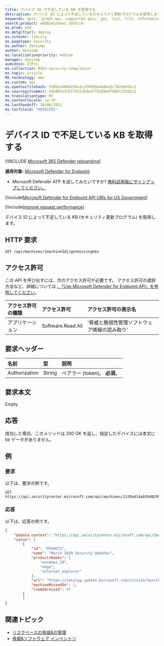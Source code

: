 ```yaml
---
title: デバイス ID で不足している KB を取得する
description: デバイス ID によって不足しているセキュリティ更新プログラムを取得します。
keywords: apis、 graph api, supported apis, get, list, file, information, device id, threat & 脆弱性の管理 api, Microsoft Defender for Endpoint tvm api
search.product: eADQiWindows 10XVcnh
ms.prod: w10
ms.mktglfcycl: deploy
ms.sitesec: library
ms.pagetype: security
ms.author: dansimp
author: dansimp
ms.localizationpriority: medium
manager: dansimp
audience: ITPro
ms.collection: M365-security-compliance
ms.topic: article
MS.technology: mde
ms.custom: api
ms.openlocfilehash: fd8bb1d004259a3c3f8595b4686e5c78266495c2
ms.sourcegitcommit: d4b867e37bf741528ded7fb289e4f6847228d2c5
ms.translationtype: MT
ms.contentlocale: ja-JP
ms.lasthandoff: 10/06/2021
ms.locfileid: "60152252"
---
```

# <a name="get-missing-kbs-by-device-id"></a>デバイス ID で不足している KB を取得する

[!INCLUDE [Microsoft 365 Defender rebranding](../../includes/microsoft-defender.md)]

**適用対象:** [Microsoft Defender for Endpoint](https://go.microsoft.com/fwlink/?linkid=2154037)

- Microsoft Defender ATP を試してみたいですか? [無料試用版にサインアップしてください。](https://signup.microsoft.com/create-account/signup?products=7f379fee-c4f9-4278-b0a1-e4c8c2fcdf7e&ru=https://aka.ms/MDEp2OpenTrial?ocid=docs-wdatp-exposedapis-abovefoldlink)

[!include[Microsoft Defender for Endpoint API URIs for US Government](../../includes/microsoft-defender-api-usgov.md)]

[!include[Improve request performance](../../includes/improve-request-performance.md)]

デバイス ID によって不足している KB (セキュリティ更新プログラム) を取得します。

## <a name="http-request"></a>HTTP 要求

```http
GET /api/machines/{machineId}/getmissingkbs
```
## <a name="permissions"></a>アクセス許可

この API を呼び出すには、次のアクセス許可が必要です。 アクセス許可の選択方法など、詳細については [、「Use Microsoft Defender for Endpoint API」を参照してください](apis-intro.md)。

アクセス許可の種類 | アクセス許可 | アクセス許可の表示名
:---|:---|:---
アプリケーション | Software.Read.All | '脅威と脆弱性管理ソフトウェア情報の読み取り'

## <a name="request-header"></a>要求ヘッダー

名前|型|説明
:---|:---|:---
Authorization | String | ベアラー {token}。 **必須**。

## <a name="request-body"></a>要求本文

Empty

## <a name="response"></a>応答

成功した場合、このメソッドは 200 OK を返し、指定したデバイスには本文に kb データがありません。

## <a name="example"></a>例

### <a name="request"></a>要求

以下は、要求の例です。

```http
GET https://api.securitycenter.microsoft.com/api/machines/2339ad14a01bd0299afb93dfa2550136057bff96/getmissingkbs 
```

### <a name="response"></a>応答

以下は、応答の例です。


```json
{
    "@odata.context": "https://api.securitycenter.microsoft.com/api/$metadata#Collection(microsoft.windowsDefenderATP.api.PublicProductFixDto)",
    "value": [
        {
            "id": "4540673",
            "name": "March 2020 Security Updates",
            "productsNames": [
                "windows_10",
                "edge",
                "internet_explorer"
            ],
            "url": "https://catalog.update.microsoft.com/v7/site/Search.aspx?q=KB4540673",
            "machineMissedOn": 1,
            "cveAddressed": 97
        }
        ]
}
```

## <a name="related-topics"></a>関連トピック

- [リスクベースの脅威&の管理](/microsoft-365/security/defender-endpoint/next-gen-threat-and-vuln-mgt)
- [脅威&ソフトウェア インベントリ](/microsoft-365/security/defender-endpoint/tvm-software-inventory)
